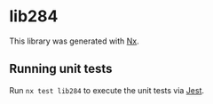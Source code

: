 # lib284

This library was generated with [Nx](https://nx.dev).

## Running unit tests

Run `nx test lib284` to execute the unit tests via [Jest](https://jestjs.io).
